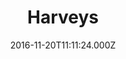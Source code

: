 ---
date: 2016-11-20T11:11:24.000Z
title: Harveys
latitude: 52.03354800177153
longitude: 1.207333156000017
url: https://www.harveysfurniture.co.uk
category: checkin
---